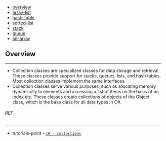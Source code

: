 * [overview](#overview)
* [array-list](./array-list)
* [hash-table](./../../../comp-sci/data-structure/hash-table)
* [sorted-list](./sorted-list)
* [stack](./../../../comp-sci/data-structure/stack)
* [queue](./../../../comp-sci/data-structure/queue)
* [bit-array](./bit-array)

## Overview <a name="overview"></a>

---

* Collection classes are specialized classes for data storage and retrieval. These classes provide support for stacks, queues, lists, and hash tables. Most collection classes implement the same interfaces.
* Collection classes serve various purposes, such as allocating memory dynamically to elements and accessing a list of items on the basis of an index etc. These classes create collections of objects of the Object class, which is the base class for all data types in C#.

###### REF

---

* tutorials-point - [`c# - collections`](https://www.tutorialspoint.com/csharp/csharp_collections.htm)